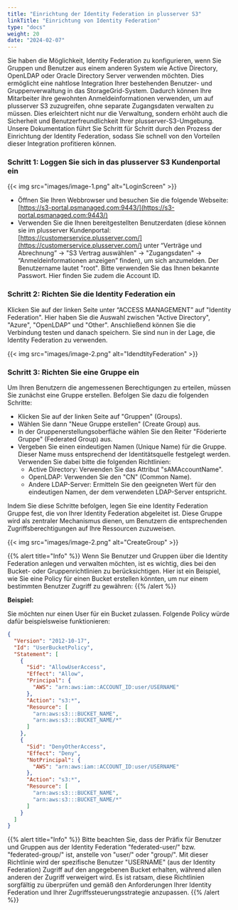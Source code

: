 ```yaml
---
title: "Einrichtung der Identity Federation in plusserver S3"
linkTitle: "Einrichtung von Identity Federation"
type: "docs"
weight: 20
date: "2024-02-07"
---
```

Sie haben die Möglichkeit, Identity Federation zu konfigurieren, wenn Sie Gruppen und Benutzer aus einem anderen System wie Active Directory, OpenLDAP oder Oracle Directory Server verwenden möchten. Dies ermöglicht eine nahtlose Integration Ihrer bestehenden Benutzer- und Gruppenverwaltung in das StorageGrid-System. Dadurch können Ihre Mitarbeiter ihre gewohnten Anmeldeinformationen verwenden, um auf plusserver S3 zuzugreifen, ohne separate Zugangsdaten verwalten zu müssen. Dies erleichtert nicht nur die Verwaltung, sondern erhöht auch die Sicherheit und Benutzerfreundlichkeit Ihrer plusserver-S3-Umgebung. Unsere Dokumentation führt Sie Schritt für Schritt durch den Prozess der Einrichtung der Identity Federation, sodass Sie schnell von den Vorteilen dieser Integration profitieren können.

### Schritt 1: Loggen Sie sich in das plusserver S3 Kundenportal ein
{{< img src="images/image-1.png" alt="LoginScreen" >}}

- Öffnen Sie Ihren Webbrowser und besuchen Sie die folgende Webseite: [https://s3-portal.psmanaged.com:9443/](https://s3-portal.psmanaged.com:9443/)
- Verwenden Sie die Ihnen bereitgestellten Benutzerdaten (diese können sie im plusserver Kundenportal: [https://customerservice.plusserver.com/](https://customerservice.plusserver.com/) unter “Verträge und Abrechnung” → "S3 Vertrag auswählen" → "Zugangsdaten" → “Anmeldeinformationen anzeigen” finden), um sich anzumelden. Der Benutzername lautet "root". Bitte verwenden Sie das Ihnen bekannte Passwort. Hier finden Sie zudem die Account ID.

### Schritt 2: Richten Sie die Identity Federation ein

Klicken Sie auf der linken Seite unter “ACCESS MANAGEMENT” auf "Identity Federation". Hier haben Sie die Auswahl zwischen "Active Directory", "Azure", "OpenLDAP" und "Other". Anschließend können Sie die Verbindung testen und danach speichern. Sie sind nun in der Lage, die Identity Federation zu verwenden.

{{< img src="images/image-2.png" alt="IdendtityFederation" >}}
### Schritt 3: Richten Sie eine Gruppe ein

Um Ihren Benutzern die angemessenen Berechtigungen zu erteilen, müssen Sie zunächst eine Gruppe erstellen. Befolgen Sie dazu die folgenden Schritte:

- Klicken Sie auf der linken Seite auf "Gruppen" (Groups).
- Wählen Sie dann "Neue Gruppe erstellen" (Create Group) aus.
- In der Gruppenerstellungsoberfläche wählen Sie den Reiter "Föderierte Gruppe" (Federated Group) aus.
- Vergeben Sie einen eindeutigen Namen (Unique Name) für die Gruppe. Dieser Name muss entsprechend der Identitätsquelle festgelegt werden. Verwenden Sie dabei bitte die folgenden Richtlinien:
  - Active Directory: Verwenden Sie das Attribut "sAMAccountName".
  - OpenLDAP: Verwenden Sie den "CN" (Common Name).
  - Andere LDAP-Server: Ermitteln Sie den geeigneten Wert für den eindeutigen Namen, der dem verwendeten LDAP-Server entspricht.

Indem Sie diese Schritte befolgen, legen Sie eine Identity Federation Gruppe fest, die von Ihrer Identity Federation abgeleitet ist. Diese Gruppe wird als zentraler Mechanismus dienen, um Benutzern die entsprechenden Zugriffsberechtigungen auf Ihre Ressourcen zuzuweisen.

{{< img src="images/image-2.png" alt="CreateGroup" >}}


{{% alert title="Info" %}}
Wenn Sie Benutzer und Gruppen über die Identity Federation anlegen und verwalten möchten, ist es wichtig, dies bei den Bucket- oder Gruppenrichtlinien zu berücksichtigen. Hier ist ein Beispiel, wie Sie eine Policy für einen Bucket erstellen könnten, um nur einem bestimmten Benutzer Zugriff zu gewähren:
{{% /alert %}}

**Beispiel:**

Sie möchten nur einen User für ein Bucket zulassen. Folgende Policy würde dafür beispielsweise funktionieren:

```json
{
  "Version": "2012-10-17",
  "Id": "UserBucketPolicy",
  "Statement": [
    {
      "Sid": "AllowUserAccess",
      "Effect": "Allow",
      "Principal": {
        "AWS": "arn:aws:iam::ACCOUNT_ID:user/USERNAME"
      },
      "Action": "s3:*",
      "Resource": [
        "arn:aws:s3:::BUCKET_NAME",
        "arn:aws:s3:::BUCKET_NAME/*"
      ]
    },
    {
      "Sid": "DenyOtherAccess",
      "Effect": "Deny",
      "NotPrincipal": {
        "AWS": "arn:aws:iam::ACCOUNT_ID:user/USERNAME"
      },
      "Action": "s3:*",
      "Resource": [
        "arn:aws:s3:::BUCKET_NAME",
        "arn:aws:s3:::BUCKET_NAME/*"
      ]
    }
  ]
}
```
{{% alert title="Info" %}}
Bitte beachten Sie, dass der Präfix für Benutzer und Gruppen aus der Identity Federation "federated-user/" bzw. "federated-group/" ist, anstelle von "user/" oder "group/". Mit dieser Richtlinie wird der spezifische Benutzer "USERNAME" (aus der Identity Federation) Zugriff auf den angegebenen Bucket erhalten, während allen anderen der Zugriff verweigert wird. Es ist ratsam, diese Richtlinien sorgfältig zu überprüfen und gemäß den Anforderungen Ihrer Identity Federation und Ihrer Zugriffssteuerungsstrategie anzupassen.
{{% /alert %}}